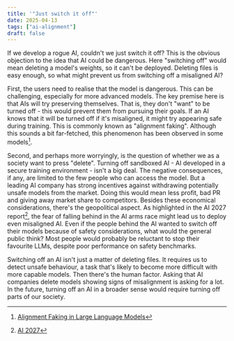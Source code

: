 ```yaml
---
title: '"Just switch it off"'
date: 2025-04-13
tags: ["ai-alignment"]
draft: false
---
```


If we develop a rogue AI, couldn't we just switch it off? This is the obvious objection to the idea that AI could be dangerous. Here "switching off" would mean deleting a model's weights, so it can't be deployed. Deleting files is easy enough, so what might prevent us from switching off a misaligned AI?

First, the users need to realise that the model is dangerous. This can be challenging, especially for more advanced models. The key premise here is that AIs will try preserving themselves. That is, they don't "want" to be turned off - this would prevent them from pursuing their goals. If an AI knows that it will be turned off if it's misaligned, it might try appearing safe during training. This is commonly known as "alignment faking". Although this sounds a bit far-fetched, this phenomenon has been observed in some models[^1].

Second, and perhaps more worryingly, is the question of whether we as a society want to press "delete". Turning off sandboxed AI - AI developed in a secure training environment - isn't a big deal. The negative consequences, if any, are limited to the few people who can access the model. But a leading AI company has strong incentives against withdrawing potentially unsafe models from the market. Doing this would mean less profit, bad PR and giving away market share to competitors. Besides these economical considerations, there's the geopolitical aspect. As highlighted in the AI 2027 report[^2], the fear of falling behind in the AI arms race might lead us to deploy even misaligned AI. Even if the people behind the AI wanted to switch off their models because of safety considerations, what would the general public think? Most people would probably be reluctant to stop their favourite LLMs, despite poor performance on safety benchmarks.

Switching off an AI isn't just a matter of deleting files. It requires us to detect unsafe behaviour, a task that's likely to become more difficult with more capable models. Then there's the human factor. Asking that AI companies delete models showing signs of misalignment is asking for a lot. In the future, turning off an AI in a broader sense would require turning off parts of our society.

[^1]: [Alignment Faking in Large Language Models](https://arxiv.org/pdf/2412.14093)
[^2]: [AI 2027](https://ai-2027.com/)
